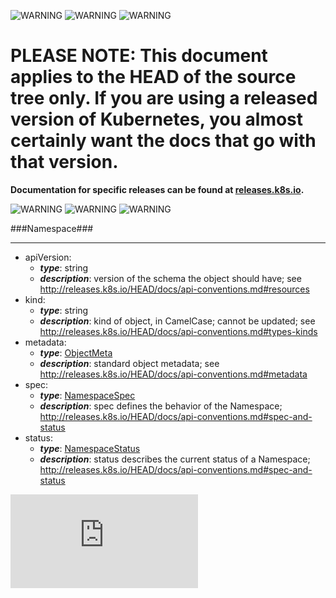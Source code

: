 <!-- BEGIN MUNGE: UNVERSIONED_WARNING -->

<!-- BEGIN STRIP_FOR_RELEASE -->

![WARNING](http://kubernetes.io/img/warning.png)
![WARNING](http://kubernetes.io/img/warning.png)
![WARNING](http://kubernetes.io/img/warning.png)

<h1>PLEASE NOTE: This document applies to the HEAD of the source
tree only. If you are using a released version of Kubernetes, you almost
certainly want the docs that go with that version.</h1>

<strong>Documentation for specific releases can be found at
[releases.k8s.io](http://releases.k8s.io).</strong>

![WARNING](http://kubernetes.io/img/warning.png)
![WARNING](http://kubernetes.io/img/warning.png)
![WARNING](http://kubernetes.io/img/warning.png)

<!-- END STRIP_FOR_RELEASE -->

<!-- END MUNGE: UNVERSIONED_WARNING -->
###Namespace###

---
* apiVersion: 
  * **_type_**: string
  * **_description_**: version of the schema the object should have; see http://releases.k8s.io/HEAD/docs/api-conventions.md#resources
* kind: 
  * **_type_**: string
  * **_description_**: kind of object, in CamelCase; cannot be updated; see http://releases.k8s.io/HEAD/docs/api-conventions.md#types-kinds
* metadata: 
  * **_type_**: [ObjectMeta](ObjectMeta.md)
  * **_description_**: standard object metadata; see http://releases.k8s.io/HEAD/docs/api-conventions.md#metadata
* spec: 
  * **_type_**: [NamespaceSpec](NamespaceSpec.md)
  * **_description_**: spec defines the behavior of the Namespace; http://releases.k8s.io/HEAD/docs/api-conventions.md#spec-and-status
* status: 
  * **_type_**: [NamespaceStatus](NamespaceStatus.md)
  * **_description_**: status describes the current status of a Namespace; http://releases.k8s.io/HEAD/docs/api-conventions.md#spec-and-status


<!-- BEGIN MUNGE: GENERATED_ANALYTICS -->
[![Analytics](https://kubernetes-site.appspot.com/UA-36037335-10/GitHub/docs/api-types/v1/Namespace.md?pixel)]()
<!-- END MUNGE: GENERATED_ANALYTICS -->
